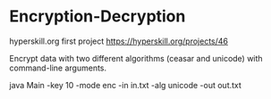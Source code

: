 # Encryption-Decryption
hyperskill.org first project
https://hyperskill.org/projects/46

Encrypt data with two different algorithms (ceasar and unicode) with command-line arguments.


java Main -key 10 -mode enc -in in.txt -alg unicode -out out.txt

